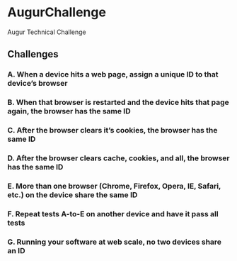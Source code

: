 # AugurChallenge

Augur Technical Challenge 

## Challenges

### A. When a device hits a web page, assign a unique ID ​to that device’s browser
### B. When that browser is restarted and the device hits that page again, the browser has the same ID
### C. After the browser clears it’s cookies, the browser has the same ID
### D. After the browser clears cache, cookies, and all, the browser has the same ID
### E. More than one browser (Chrome, Firefox, Opera, IE, Safari, etc.) on the device share the same ID
### F. Repeat tests A-to-E on another device and have it pass all tests
### G. Running your software at web scale, no two devices share an ID